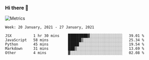 ### Hi there 👋

![Metrics](https://github.com/radoapx/radoapx/blob/main/github-metrics.svg)

<!--START_SECTION:waka-->
```text
Week: 20 January, 2021 - 27 January, 2021

JSX          1 hr 30 mins    █████████▓░░░░░░░░░░░░░░░   39.01 % 
JavaScript   58 mins         ██████▒░░░░░░░░░░░░░░░░░░   25.34 % 
Python       45 mins         █████░░░░░░░░░░░░░░░░░░░░   19.54 % 
Markdown     31 mins         ███▒░░░░░░░░░░░░░░░░░░░░░   13.69 % 
Other        4 mins          ▓░░░░░░░░░░░░░░░░░░░░░░░░   02.08 % 
```
<!--END_SECTION:waka-->

<!--
**radoapx/radoapx** is a ✨ _special_ ✨ repository because its `README.md` (this file) appears on your GitHub profile.

Here are some ideas to get you started:

- 🔭 I’m currently working on ...
- 🌱 I’m currently learning ...
- 👯 I’m looking to collaborate on ...
- 🤔 I’m looking for help with ...
- 💬 Ask me about ...
- 📫 How to reach me: ...
- 😄 Pronouns: ...
- ⚡ Fun fact: ...
-->
